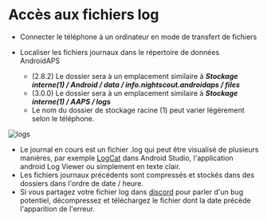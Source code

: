 # Accès aux fichiers log

* Connecter le téléphone à un ordinateur en mode de transfert de fichiers
* Localiser les fichiers journaux dans le répertoire de données AndroidAPS
    
    * (2.8.2) Le dossier sera à un emplacement similaire à ***Stockage interne(1) / Android / data / info.nightscout.androidaps / files***
    * (3.0.0) Le dossier sera à un emplacement similaire à ***Stockage interne(1) / AAPS / logs***
    * Le nom du dossier de stockage racine (1) peut varier légèrement selon le téléphone.

![logs](../images/aapslog.png)

* Le journal en cours est un fichier .log qui peut être visualisé de plusieurs manières, par exemple [LogCat](https://developer.android.com/studio/debug/am-logcat.html) dans Android Studio, l'application android Log Viewer ou simplement en texte clair. 
* Les fichiers journaux précédents sont compressés et stockés dans des dossiers dans l'ordre de date / heure. 
* Si vous partagez votre fichier log dans [discord](https://discord.gg/4fQUWHZ4Mw) pour parler d'un bug potentiel, décompressez et téléchargez le fichier dont la date précède l'apparition de l'erreur.